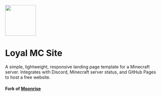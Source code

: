 <img src="docs/media/favicon.ico" width="100"/> 

# Loyal MC Site

A simple, lightweight, responsive landing page template for a Minecraft server. Integrates with Discord, Minecraft server status, and GitHub Pages to host a free website.

#### Fork of [Moonrise](https://github.com/coffeebank/moonrise)
